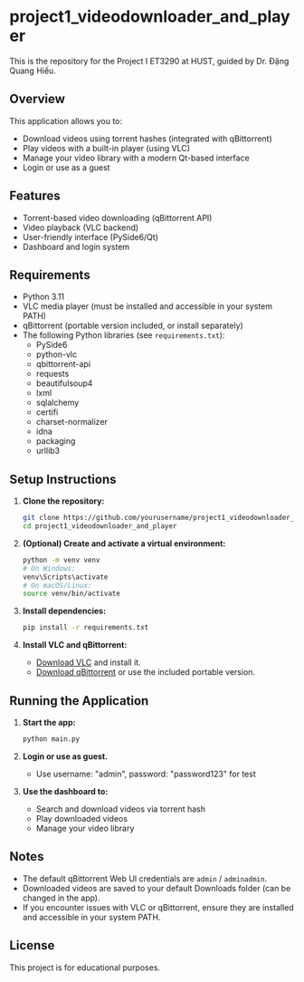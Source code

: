 # project1_videodownloader_and_player

This is the repository for the Project I ET3290 at HUST, guided by Dr. Đặng Quang Hiếu.

## Overview

This application allows you to:
- Download videos using torrent hashes (integrated with qBittorrent)
- Play videos with a built-in player (using VLC)
- Manage your video library with a modern Qt-based interface
- Login or use as a guest

## Features

- Torrent-based video downloading (qBittorrent API)
- Video playback (VLC backend)
- User-friendly interface (PySide6/Qt)
- Dashboard and login system

## Requirements

- Python 3.11
- VLC media player (must be installed and accessible in your system PATH)
- qBittorrent (portable version included, or install separately)
- The following Python libraries (see `requirements.txt`):
  - PySide6
  - python-vlc
  - qbittorrent-api
  - requests
  - beautifulsoup4
  - lxml
  - sqlalchemy
  - certifi
  - charset-normalizer
  - idna
  - packaging
  - urllib3

## Setup Instructions

1. **Clone the repository:**
   ```bash
   git clone https://github.com/yourusername/project1_videodownloader_and_player.git
   cd project1_videodownloader_and_player
   ```

2. **(Optional) Create and activate a virtual environment:**
   ```bash
   python -m venv venv
   # On Windows:
   venv\Scripts\activate
   # On macOS/Linux:
   source venv/bin/activate
   ```

3. **Install dependencies:**
   ```bash
   pip install -r requirements.txt
   ```

4. **Install VLC and qBittorrent:**
   - [Download VLC](https://www.videolan.org/vlc/) and install it.
   - [Download qBittorrent](https://www.qbittorrent.org/download.php) or use the included portable version.

## Running the Application

1. **Start the app:**
   ```bash
   python main.py
   ```

2. **Login or use as guest.**
   - Use username: "admin", password: "password123" for test
3. **Use the dashboard to:**
   - Search and download videos via torrent hash
   - Play downloaded videos
   - Manage your video library

## Notes

- The default qBittorrent Web UI credentials are `admin` / `adminadmin`.
- Downloaded videos are saved to your default Downloads folder (can be changed in the app).
- If you encounter issues with VLC or qBittorrent, ensure they are installed and accessible in your system PATH.

## License

This project is for educational purposes. 
